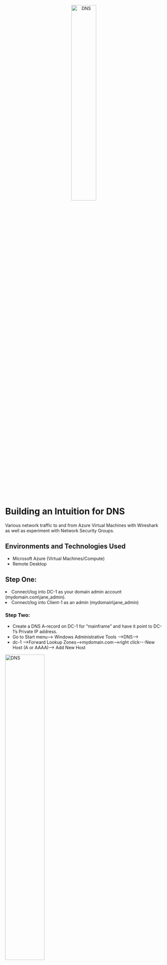 <p align="center">
<img src="https://i.imgur.com/PVSIB2I.png" alt="DNS" height="40%" width="40%"/>
</p>

<h1>Building an Intuition for DNS </h1>
Various network traffic to and from Azure Virtual Machines with Wireshark as well as experiment with Network Security Groups. <br />

<h2>Environments and Technologies Used</h2>

- Microsoft Azure (Virtual Machines/Compute)
- Remote Desktop

<h2>Step One:</h2
               
- Connect/log into DC-1 as your domain admin account (mydomain.com\jane_admin).<br />
- Connect/log into Client-1 as an admin (mydomain\jane_admin) <br />

<h3>Step Two:</h3>

- Create a DNS A-record on DC-1 for “mainframe” and have it point to DC-1’s Private IP address.<br />
- Go to Start menu--> Windows Administrative Tools -->DNS-->
- dc-1 -->Forward Lookup Zones-->mydomain.com-->right click---New Host (A or AAAA)--> Add New Host <br /> 

<img src="https://i.imgur.com/keSqBzZ.png" height="50%" width="50%" alt="DNS"/> <img src="https://i.imgur.com/thobYEF.png" height="50%" width="50%" alt="DNS"/>

- Go back to Client-1 and try to ping it. Observe that it works.

<h4>Step Three:</h4>

- Go back to DC-1 and change mainframe’s record address to 8.8.8.8
     - Double click to change IP
 
<img src="https://i.imgur.com/vAGAbfs.png" height="60%" width="60%" alt="DNS"/>

- Go back to Client-1 and ping “mainframe” again. Observe that it still pings the old address
- Observe the local dns cache (ipconfig /displaydns)
- Flush DNS cache/ Observe as empty
- Ping mainframe

<img src="https://i.imgur.com/CyJ5Awh.png" height="60%" width="60%" alt="DNS"/>





